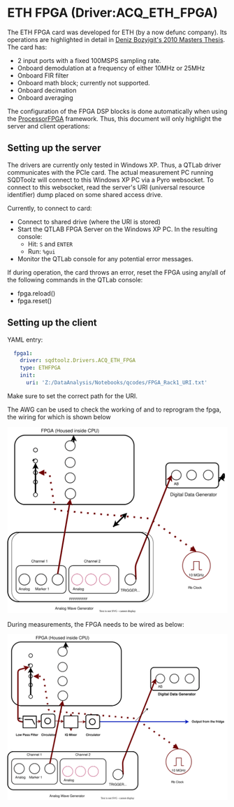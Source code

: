 # ETH FPGA (Driver:ACQ_ETH_FPGA)

The ETH FPGA card was developed for ETH (by a now defunc company). Its operations are highlighted in detail in [Deniz Bozyigit's 2010 Masters Thesis](https://qudev.phys.ethz.ch/static/content/science/Documents/master/Bozyigit_Deniz_MasterThesis.pdf). The card has:

- 2 input ports with a fixed 100MSPS sampling rate.
- Onboard demodulation at a frequency of either 10MHz or 25MHz
- Onboard FIR filter
- Onboard math block; currently not supported.
- Onboard decimation
- Onboard averaging


The configuration of the FPGA DSP blocks is done automatically when using the [ProcessorFPGA](../Proc_FPGA_Overview.md) framework. Thus, this document will only highlight the server and client operations:


## Setting up the server

The drivers are currently only tested in Windows XP. Thus, a QTLab driver communicates with the PCIe card. The actual measurement PC running SQDToolz will connect to this Windows XP PC via a Pyro websocket. To connect to this websocket, read the server's URI (universal resource identifier) dump placed on some shared access drive.

Currently, to connect to card:
- Connect to shared drive (where the URI is stored)
- Start the QTLAB FPGA Server on the Windows XP PC. In the resulting console:
  - Hit: `S` and `ENTER`
  - Run: `%gui`
- Monitor the QTLab console for any potential error messages.

If during operation, the card throws an error, reset the FPGA using any/all of the following commands in the QTLab console:
- fpga.reload()
- fpga.reset()


## Setting up the client

YAML entry:

```yaml
  fpga1:
    driver: sqdtoolz.Drivers.ACQ_ETH_FPGA
    type: ETHFPGA
    init:
      uri: 'Z:/DataAnalysis/Notebooks/qcodes/FPGA_Rack1_URI.txt'
```

Make sure to set the correct path for the URI.

The AWG can be used to check the working of and to reprogram the fpga, the wiring for which is shown below

![My Diagram3](FPGA_Test_Circuit.drawio.svg)

During measurements, the FPGA needs to be wired as below:

![My Diagram3](FPGA_Circuit_Connection.drawio.svg)






